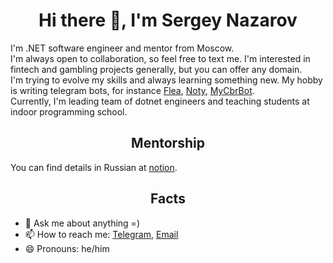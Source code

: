 <h1 align="center">Hi there 👋, I'm Sergey Nazarov</h1>

I'm .NET software engineer and mentor from Moscow.  
I'm always open to collaboration, so feel free to text me. I'm interested in fintech and gambling projects generally, but you can offer any domain.  
I'm trying to evolve my skills and always learning something new. My hobby is writing telegram bots, for instance [Flea](https://cutt.ly/Aewci2fj), [Noty](https://t.me/N8tyBot), [MyCbrBot](https://t.me/MyCbr_Bot).  
Currently, I'm leading team of dotnet engineers and teaching students at indoor programming school.  
<h2 align="center">Mentorship</h2>
You can find details in Russian at <a href="https://cutt.ly/swZ2Ci4f">notion</a>.

<h2 align="center">Facts</h2>

- 💬 Ask me about anything =)
- 📫 How to reach me: [Telegram](https://t.me/sanazarov), [Email](mailto:me@nazarovsa.com)
- 😄 Pronouns: he/him
<!-- ⚡ Fun fact: ...-->
<!-- 👯 I’m looking to collaborate on  -->
